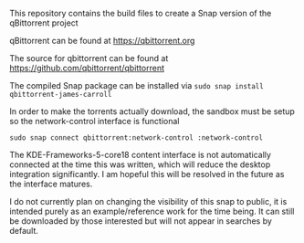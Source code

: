 This repository contains the build files to create a Snap version of the qBittorrent project

qBittorrent can be found at https://qbittorrent.org

The source for qbittorrent can be found at https://github.com/qbittorrent/qbittorrent

The compiled Snap package can be installed via `sudo snap install qbittorrent-james-carroll`

In order to make the torrents actually download, the sandbox must be setup so the network-control interface is functional

`sudo snap connect qbittorrent:network-control :network-control`

The KDE-Frameworks-5-core18 content interface is not automatically connected at the time this was written, which will reduce the desktop integration significantly.
I am hopeful this will be resolved in the future as the interface matures.

I do not currently plan on changing the visibility of this snap to public, it is intended purely as an example/reference work for the time being.
It can still be downloaded by those interested but will not appear in searches by default. 
